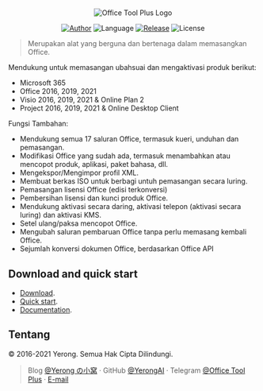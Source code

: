 #

<p align="center">
<img alt="Office Tool Plus Logo" src="https://otp.landian.vip/static/images/logo.webp"/>
</p>

<p align="center">
<a href="https://www.coolhub.top/" target="_blank"><img alt="Author" src="https://img.shields.io/badge/Author-Yerong-blue?style=flat-square"/></a>
<img alt="Language" src="https://img.shields.io/badge/Language-C%23-green?style=flat-square"/>
<a href="https://otp.landian.vip/" target="_blank"><img alt="Release" src="https://img.shields.io/github/v/release/YerongAI/Office-Tool?style=flat-square"/></a>
<img alt="License" src="https://img.shields.io/github/license/YerongAI/Office-Tool?style=flat-square"/>
</p>

> Merupakan alat yang berguna dan bertenaga dalam memasangkan Office.

Mendukung untuk memasangan ubahsuai dan mengaktivasi produk berikut:

- Microsoft 365
- Office 2016, 2019, 2021
- Visio 2016, 2019, 2021 & Online Plan 2
- Project 2016, 2019, 2021 & Online Desktop Client

Fungsi Tambahan:

- Mendukung semua 17 saluran Office, termasuk kueri, unduhan dan pemasangan.
- Modifikasi Office yang sudah ada, termasuk menambahkan atau mencopot produk, aplikasi, paket bahasa, dll.
- Mengekspor/Mengimpor profil XML.
- Membuat berkas ISO untuk berbagi untuh pemasangan secara luring.
- Pemasangan lisensi Office (edisi terkonversi)
- Pembersihan lisensi dan kunci produk Office.
- Mendukung aktivasi secara daring, aktivasi telepon (aktivasi secara luring) dan aktivasi KMS.
- Setel ulang/paksa mencopot Office.
- Mengubah saluran pembaruan Office tanpa perlu memasang kembali Office.
- Sejumlah konversi dokumen Office, berdasarkan Office API

## Download and quick start

- [Download](https://help.coolhub.top/start/download.html).
- [Quick start](https://github.com/YerongAI/Office-Tool/wiki).
- [Documentation](https://help.coolhub.top/).

## Tentang

© 2016-2021 Yerong. Semua Hak Cipta Dilindungi.

> Blog [@Yerong の小窝](https://www.coolhub.top/) · GitHub [@YerongAI](https://github.com/YerongAI) · Telegram [@Office Tool Plus](https://t.me/otp_channel) · [E-mail](mailto:yerong@coolhub.top)
